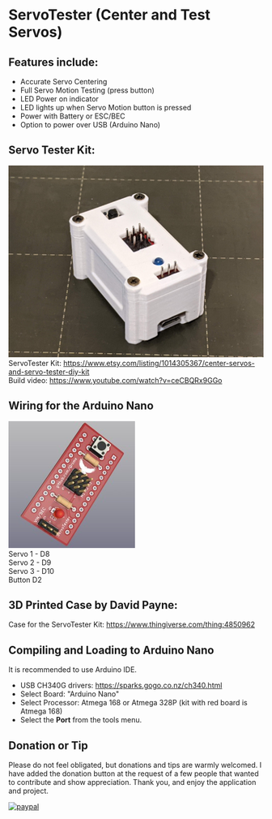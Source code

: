 # ServoTester (Center and Test Servos)

## Features include:
* Accurate Servo Centering
* Full Servo Motion Testing (press button)
* LED Power on indicator
* LED lights up when Servo Motion button is pressed
* Power with Battery or ESC/BEC
* Option to power over USB (Arduino Nano)

## Servo Tester Kit:
![ServoTester](/images/assembled.jpg)  
ServoTester Kit: https://www.etsy.com/listing/1014305367/center-servos-and-servo-tester-diy-kit  
Build video: https://www.youtube.com/watch?v=ceCBQRx9GGo  
 
## Wiring for the Arduino Nano
![ServoTester](/images/Qrome_ServoTester.jpg)  
Servo 1 - D8  
Servo 2 - D9  
Servo 3 - D10  
Button D2  

## 3D Printed Case by David Payne:  
Case for the ServoTester Kit: https://www.thingiverse.com/thing:4850962

## Compiling and Loading to Arduino Nano
It is recommended to use Arduino IDE. 
* USB CH340G drivers:  https://sparks.gogo.co.nz/ch340.html
* Select Board:  "Arduino Nano"
* Select Processor:  Atmega 168 or Atmega 328P (kit with red board is Atmega 168)
* Select the **Port** from the tools menu.  

## Donation or Tip
Please do not feel obligated, but donations and tips are warmly welcomed.  I have added the donation button at the request of a few people that wanted to contribute and show appreciation.  Thank you, and enjoy the application and project.  

[![paypal](https://www.paypalobjects.com/en_US/i/btn/btn_donateCC_LG.gif)](https://www.paypal.com/cgi-bin/webscr?cmd=_s-xclick&hosted_button_id=A82AT6FLN2MPY)  
